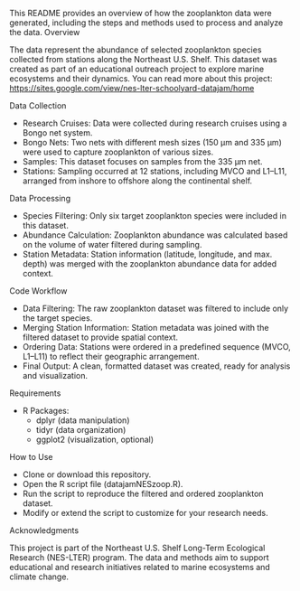 This README provides an overview of how the zooplankton data were generated, including the steps and methods used to process and analyze the data.
Overview

The data represent the abundance of selected zooplankton species collected from stations along the Northeast U.S. Shelf. This dataset was created as part of an educational outreach project to explore marine ecosystems and their dynamics.
You can read more about this project: https://sites.google.com/view/nes-lter-schoolyard-datajam/home

Data Collection

* Research Cruises: Data were collected during research cruises using a Bongo net system.
* Bongo Nets: Two nets with different mesh sizes (150 µm and 335 µm) were used to capture zooplankton of various sizes.
* Samples: This dataset focuses on samples from the 335 µm net.
* Stations: Sampling occurred at 12 stations, including MVCO and L1–L11, arranged from inshore to offshore along the continental shelf.

Data Processing

* Species Filtering: Only six target zooplankton species were included in this dataset.
* Abundance Calculation: Zooplankton abundance was calculated based on the volume of water filtered during sampling.
* Station Metadata: Station information (latitude, longitude, and max. depth) was merged with the zooplankton abundance data for added context.

Code Workflow

* Data Filtering: The raw zooplankton dataset was filtered to include only the target species.
* Merging Station Information: Station metadata was joined with the filtered dataset to provide spatial context.
* Ordering Data: Stations were ordered in a predefined sequence (MVCO, L1–L11) to reflect their geographic arrangement.
* Final Output: A clean, formatted dataset was created, ready for analysis and visualization.

Requirements

* R Packages:
    * dplyr (data manipulation)
    * tidyr (data organization)
    * ggplot2 (visualization, optional)

How to Use

* Clone or download this repository.
* Open the R script file (datajamNESzoop.R).
* Run the script to reproduce the filtered and ordered zooplankton dataset.
* Modify or extend the script to customize for your research needs.

Acknowledgments

This project is part of the Northeast U.S. Shelf Long-Term Ecological Research (NES-LTER) program. The data and methods aim to support educational and research initiatives related to marine ecosystems and climate change.
